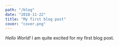 ```yaml
---
path: "/blog"
date: "2018-11-22"
title: "My first blog post"
cover: "cover.png"
---
```


*Hello World!* I am quite excited for my first blog post.
